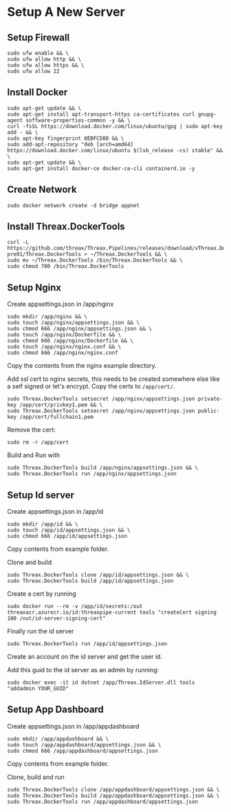 # Setup A New Server

## Setup Firewall
```
sudo ufw enable && \
sudo ufw allow http && \
sudo ufw allow https && \
sudo ufw allow 22
```

## Install Docker
```
sudo apt-get update && \
sudo apt-get install apt-transport-https ca-certificates curl gnupg-agent software-properties-common -y && \
curl -fsSL https://download.docker.com/linux/ubuntu/gpg | sudo apt-key add - && \
sudo apt-key fingerprint 0EBFCD88 && \
sudo add-apt-repository "deb [arch=amd64] https://download.docker.com/linux/ubuntu $(lsb_release -cs) stable" && \
sudo apt-get update && \
sudo apt-get install docker-ce docker-ce-cli containerd.io -y
```

## Create Network
```
sudo docker network create -d bridge appnet
```

## Install Threax.DockerTools
```
curl -L https://github.com/threax/Threax.Pipelines/releases/download/vThreax.DockerTools_1.0.0-pre01/Threax.DockerTools > ~/Threax.DockerTools && \
sudo mv ~/Threax.DockerTools /bin/Threax.DockerTools && \
sudo chmod 700 /bin/Threax.DockerTools
```

## Setup Nginx
Create appsettings.json in /app/nginx
```
sudo mkdir /app/nginx && \
sudo touch /app/nginx/appsettings.json && \
sudo chmod 666 /app/nginx/appsettings.json && \
sudo touch /app/nginx/Dockerfile && \
sudo chmod 666 /app/nginx/Dockerfile && \
sudo touch /app/nginx/nginx.conf && \
sudo chmod 666 /app/nginx/nginx.conf
```
Copy the contents from the nginx example directory.

Add ssl cert to nginx secrets, this needs to be created somewhere else like a self signed or let's encrypt. Copy the certs to `/app/cert/`.
```
sudo Threax.DockerTools setsecret /app/nginx/appsettings.json private-key /app/cert/privkey1.pem && \
sudo Threax.DockerTools setsecret /app/nginx/appsettings.json public-key /app/cert/fullchain1.pem
```

Remove the cert:
```
sudo rm -r /app/cert
```

Build and Run with
```
sudo Threax.DockerTools build /app/nginx/appsettings.json && \
sudo Threax.DockerTools run /app/nginx/appsettings.json
```

## Setup Id server
Create appsettings.json in /app/id
```
sudo mkdir /app/id && \
sudo touch /app/id/appsettings.json && \
sudo chmod 666 /app/id/appsettings.json
```
Copy contents from example folder.

Clone and build
```
sudo Threax.DockerTools clone /app/id/appsettings.json && \
sudo Threax.DockerTools build /app/id/appsettings.json
```

Create a cert by running
```
sudo docker run --rm -v /app/id/secrets:/out threaxacr.azurecr.io/id:threaxpipe-current tools "createCert signing 100 /out/id-server-signing-cert"
```

Finally run the id server
```
sudo Threax.DockerTools run /app/id/appsettings.json
```

Create an account on the id server and get the user id.

Add this guid to the id server as an admin by running:
```
sudo docker exec -it id dotnet /app/Threax.IdServer.dll tools "addadmin YOUR_GUID"
```

## Setup App Dashboard
Create appsettings.json in /app/appdashboard
```
sudo mkdir /app/appdashboard && \
sudo touch /app/appdashboard/appsettings.json && \
sudo chmod 666 /app/appdashboard/appsettings.json
```
Copy contents from example folder.

Clone, build and run
```
sudo Threax.DockerTools clone /app/appdashboard/appsettings.json && \
sudo Threax.DockerTools build /app/appdashboard/appsettings.json && \
sudo Threax.DockerTools run /app/appdashboard/appsettings.json
```
